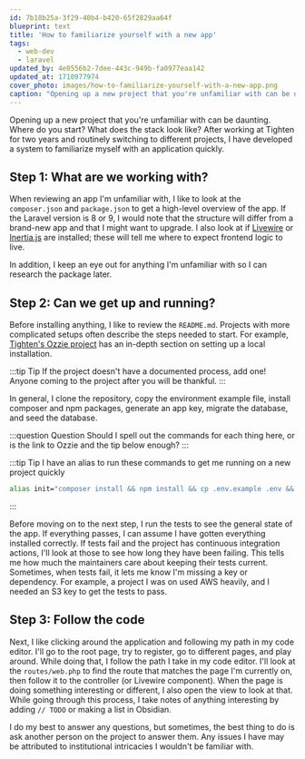 ```yaml
---
id: 7b18b25a-3f29-40b4-b420-65f2829aa64f
blueprint: text
title: 'How to familiarize yourself with a new app'
tags:
  - web-dev
  - laravel
updated_by: 4e0556b2-7dee-443c-949b-fa0977eaa142
updated_at: 1710977974
cover_photo: images/how-to-familiarize-yourself-with-a-new-app.png
caption: "Opening up a new project that you're unfamiliar with can be daunting. After working at Tighten for two years and routinely switching to different projects, I have developed a system to familiarize myself with an application quickly."
---
```

Opening up a new project that you're unfamiliar with can be daunting. Where do you start? What does the stack look like? After working at Tighten for two years and routinely switching to different projects, I have developed a system to familiarize myself with an application quickly.

## Step 1: What are we working with?

When reviewing an app I'm unfamiliar with, I like to look at the `composer.json` and `package.json` to get a high-level overview of the app. If the Laravel version is 8 or 9, I would note that the structure will differ from a brand-new app and that I might want to upgrade. I also look at if [Livewire](https://livewire.laravel.com) or [Inertia.js](https://inertiajs.com/) are installed; these will tell me where to expect frontend logic to live.

In addition, I keep an eye out for anything I'm unfamiliar with so I can research the package later.

## Step 2: Can we get up and running?

Before installing anything, I like to review the `README.md`. Projects with more complicated setups often describe the steps needed to start. For example, [Tighten's Ozzie project](https://github.com/tighten/ozzie?tab=readme-ov-file#local-installation) has an in-depth section on setting up a local installation.

:::tip Tip
If the project doesn't have a documented process, add one! Anyone coming to the project after you will be thankful.
:::

In general, I clone the repository, copy the environment example file, install composer and npm packages, generate an app key, migrate the database, and seed the database.

:::question Question
Should I spell out the commands for each thing here, or is the link to Ozzie and the tip below enough?
:::

:::tip Tip
I have an alias to run these commands to get me running on a new project quickly

```bash
alias init="composer install && npm install && cp .env.example .env && php artisan key:generate"
```
:::

Before moving on to the next step, I run the tests to see the general state of the app. If everything passes, I can assume I have gotten everything installed correctly. If tests fail and the project has continuous integration actions, I'll look at those to see how long they have been failing. This tells me how much the maintainers care about keeping their tests current. Sometimes, when tests fail, it lets me know I'm missing a key or dependency. For example, a project I was on used AWS heavily, and I needed an S3 key to get the tests to pass.

## Step 3: Follow the code

Next, I like clicking around the application and following my path in my code editor. I'll go to the root page, try to register, go to different pages, and play around. While doing that, I follow the path I take in my code editor. I'll look at the `routes/web.php` to find the route that matches the page I'm currently on, then follow it to the controller (or Livewire component). When the page is doing something interesting or different, I also open the view to look at that. While going through this process, I take notes of anything interesting by adding `// TODO` or making a list in Obsidian.

I do my best to answer any questions, but sometimes, the best thing to do is ask another person on the project to answer them. Any issues I have may be attributed to institutional intricacies I wouldn't be familiar with.